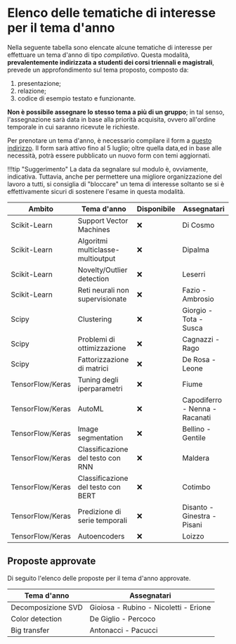 # Elenco delle tematiche di interesse per il tema d'anno

Nella seguente tabella sono elencate alcune tematiche di interesse per effettuare un tema d'anno di tipo *compilativo*. Questa modalità, **prevalentemente indirizzata a studenti dei corsi triennali e magistrali**, prevede un approfondimento sul tema proposto, composto da:

1. presentazione;
2. relazione;
3. codice di esempio testato e funzionante.

**Non è possibile assegnare lo stesso tema a più di un gruppo**; in tal senso, l'assegnazione sarà data in base alla priorità acquisita, ovvero all'ordine temporale in cui saranno ricevute le richieste.

Per prenotare un tema d'anno, è necessario compilare il form a [questo indirizzo](https://forms.office.com/Pages/ResponsePage.aspx?id=w40yxt-vzkCEbTJu6thtSVfdZxxDnWhIlC6w5g4aktJUNEFURkJTNU9FQU80U0s2QlVLUDVEODhWUy4u). Il form sarà attivo fino al 5 luglio; oltre quella data,ed in base alle necessità, potrà essere pubblicato un nuovo form con temi aggiornati.

!!!tip "Suggerimento"
    La data da segnalare sul modulo è, ovviamente, indicativa. Tuttavia, anche per permettere una migliore organizzazione del lavoro a tutti, si consiglia di "bloccare" un tema di interesse soltanto se si è effettivamente sicuri di sostenere l'esame in questa modalità.

| Ambito | Tema d'anno | Disponibile | Assegnatari |
| ------ | ----------- | ----------- | ----------- |
| Scikit-Learn | Support Vector Machines | :x: | Di Cosmo |
| Scikit-Learn | Algoritmi multiclasse-multioutput | :x: | Dipalma |
| Scikit-Learn | Novelty/Outlier detection | :x: | Leserri |
| Scikit-Learn | Reti neurali non supervisionate | :x: | Fazio - Ambrosio |
| Scipy | Clustering | :x: | Giorgio - Tota - Susca |
| Scipy | Problemi di ottimizzazione | :x: | Cagnazzi - Rago |
| Scipy | Fattorizzazione di matrici | :x: | De Rosa - Leone |
| TensorFlow/Keras | Tuning degli iperparametri | :x: | Fiume |
| TensorFlow/Keras | AutoML | :x: | Capodiferro - Nenna - Racanati |
| TensorFlow/Keras | Image segmentation | :x: | Bellino - Gentile |
| TensorFlow/Keras | Classificazione del testo con RNN | :x: | Maldera |
| TensorFlow/Keras | Classificazione del testo con BERT | :x: | Cotimbo |
| TensorFlow/Keras | Predizione di serie temporali | :x: | Disanto - Ginestra - Pisani |
| TensorFlow/Keras | Autoencoders | :x: | Loizzo |

## Proposte approvate

Di seguito l'elenco delle proposte per il tema d'anno approvate.

| Tema d'anno | Assegnatari |
| ----------- | ----------- |
| Decomposizione SVD | Gioiosa - Rubino - Nicoletti - Erione |
| Color detection | De Giglio - Percoco |
| Big transfer | Antonacci - Pacucci |
